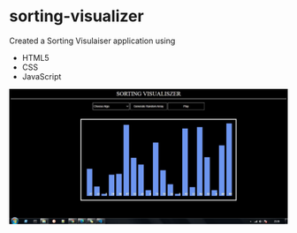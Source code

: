 # sorting-visualizer

Created a Sorting Visulaiser application using

<ul>
  <li> HTML5 </li>
  <li>CSS</li>
  <li>JavaScript</li>
</ul>
<img src="./pic/Capture.JPG"/>
